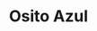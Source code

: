 ---
title: "Osito Azul"
url: /ciudad-autonoma-de-buenos-aires/osito-azul-avenida-santa-fe/
shop: juguetes
---
